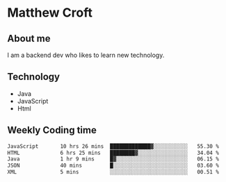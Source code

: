 # Matthew Croft

## About me
I am a backend dev who likes to learn new technology. 

## Technology
- Java
- JavaScript
- Html

## Weekly Coding time
<!--START_SECTION:waka-->

```txt
JavaScript       10 hrs 26 mins  █████████████▓░░░░░░░░░░░   55.30 %
HTML             6 hrs 25 mins   ████████▓░░░░░░░░░░░░░░░░   34.04 %
Java             1 hr 9 mins     █▓░░░░░░░░░░░░░░░░░░░░░░░   06.15 %
JSON             40 mins         █░░░░░░░░░░░░░░░░░░░░░░░░   03.60 %
XML              5 mins          ░░░░░░░░░░░░░░░░░░░░░░░░░   00.51 %
```

<!--END_SECTION:waka-->
